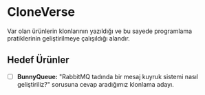 # CloneVerse
Var olan ürünlerin klonlarının yazıldığı ve bu sayede programlama pratiklerinin geliştirilmeye çalışıldığı alandır.

## Hedef Ürünler

- [ ] __BunnyQueue:__ "RabbitMQ tadında bir mesaj kuyruk sistemi nasıl geliştiriliz?" sorusuna cevap aradığımız klonlama adayı.
